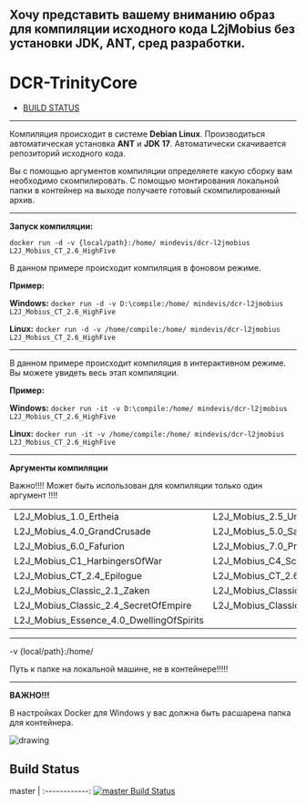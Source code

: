 Хочу представить вашему вниманию образ для компиляции исходного кода **L2jMobius** без установки **JDK**, **ANT**, **сред разработки**.
----
# DCR-TrinityCore

* [BUILD STATUS](#build-status)

----
Компиляция происходит в системе **Debian Linux**. 
Производиться автоматическая установка **ANT** и **JDK 17**.
Автоматически скачивается репозиторий исходного кода.

Вы с помощью аргументов компиляции определяете какую сборку вам необходимо скомпилировать.
С помощью монтирования локальной папки в контейнер на выходе получаете готовый скомпилированный архив.

----

**Запуск компиляции:**

`docker run -d -v {local/path}:/home/ mindevis/dcr-l2jmobius L2J_Mobius_CT_2.6_HighFive`

В данном примере происходит компиляция в фоновом режиме.

**Пример:**

**Windows:** `docker run -d -v D:\compile:/home/ mindevis/dcr-l2jmobius L2J_Mobius_CT_2.6_HighFive`

**Linux:** `docker run -d -v /home/compile:/home/ mindevis/dcr-l2jmobius L2J_Mobius_CT_2.6_HighFive`

----

В данном примере происходит компиляция в интерактивном режиме. Вы можете увидеть весь этап компиляции.

**Пример:**

**Windows:** `docker run -it -v D:\compile:/home/ mindevis/dcr-l2jmobius L2J_Mobius_CT_2.6_HighFive`

**Linux:** `docker run -it -v /home/compile:/home/ mindevis/dcr-l2jmobius L2J_Mobius_CT_2.6_HighFive`

----

**Аргументы компиляции**

Важно!!!! Может быть использован для компиляции только один аргумент !!!!

<table border="0">
<tr>
<td>L2J_Mobius_1.0_Ertheia</td>
<td>L2J_Mobius_2.5_Underground</td>
<td>L2J_Mobius_3.0_Helios</td>
</tr>
<tr>
<td>L2J_Mobius_4.0_GrandCrusade</td>
<td>L2J_Mobius_5.0_Salvation</td>
<td>L2J_Mobius_5.5_EtinasFate</td>
</tr>
<tr>
<td>L2J_Mobius_6.0_Fafurion</td>
<td>L2J_Mobius_7.0_PreludeOfWar</td>
<td>L2J_Mobius_8.0_Homunculus</td>
</tr>
<tr>
<td>L2J_Mobius_C1_HarbingersOfWar</td>
<td>L2J_Mobius_C4_ScionsOfDestiny</td>
<td>L2J_Mobius_C6_Interlude</td>
</tr>
<tr>
<td>L2J_Mobius_CT_2.4_Epilogue</td>
<td>L2J_Mobius_CT_2.6_HighFive</td>
<td>L2J_Mobius_Classic_2.0_Saviors</td>
</tr>
<tr>
<td>L2J_Mobius_Classic_2.1_Zaken</td>
<td>L2J_Mobius_Classic_2.2_Antharas</td>
<td>L2J_Mobius_Classic_2.3_SevenSigns</td>
</tr>
<tr>
<td>L2J_Mobius_Classic_2.4_SecretOfEmpire</td>
<td>L2J_Mobius_Classic_3.0_TheKamael</td>
<td>L2J_Mobius_Classic_Interlude</td>
</tr>
<tr>
<td>L2J_Mobius_Essence_4.0_DwellingOfSpirits</td>
</tr>
</table>

----

-v {local/path}:/home/

Путь к папке на локальной машине, не в контейнере!!!!!

----

**ВАЖНО!!!**

В настройках Docker для Windows у вас должна быть расшарена папка для контейнера.

<img src="https://i.imgur.com/WUdGfHB.png" alt="drawing" />

## Build Status

master |
:------------:
[![master Build Status](https://travis-ci.com/mindevis/dcr-l2jmobius.svg?branch=master)](https://travis-ci.com/mindevis/dcr-l2jmobius)
